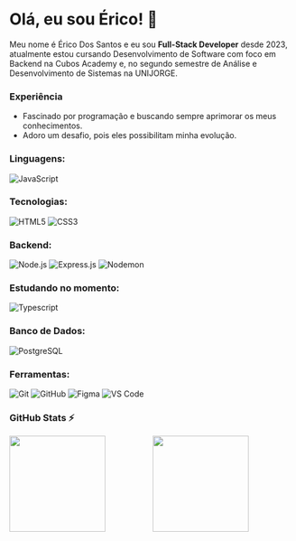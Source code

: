 # Olá, eu sou Érico! 👋

Meu nome é Érico Dos Santos e eu sou **Full-Stack Developer** desde 2023, 
atualmente estou cursando Desenvolvimento de Software com foco em Backend na Cubos Academy e,
no segundo semestre de Análise e Desenvolvimento de Sistemas na UNIJORGE.

### Experiência 
- Fascinado por programação e buscando sempre aprimorar os meus conhecimentos.                       
- Adoro um desafio, pois eles possibilitam minha evolução.

### Linguagens:
![JavaScript](https://img.shields.io/badge/-JavaScript-F7DF1E?style=for-the-badge&logo=javascript&logoColor=black)

### Tecnologias:
![HTML5](https://img.shields.io/badge/-HTML5-E34F26?style=for-the-badge&logo=html5&logoColor=white) 
![CSS3](https://img.shields.io/badge/-CSS3-1572B6?style=for-the-badge&logo=css3&logoColor=white) 

### Backend:
![Node.js](https://img.shields.io/badge/-Node.js-339933?style=for-the-badge&logo=node.js&logoColor=white) 
![Express.js](https://img.shields.io/badge/-Express.js-000000?style=for-the-badge&logo=express&logoColor=white) 
![Nodemon](https://img.shields.io/badge/-Nodemon-76D04B?style=for-the-badge&logo=nodemon&logoColor=white)

### Estudando no momento:
![Typescript](https://img.shields.io/badge/TypeScript-007ACC?style=for-the-badge&logo=typescript&logoColor=white)

### Banco de Dados:
![PostgreSQL](https://img.shields.io/badge/-PostgreSQL-336791?style=for-the-badge&logo=postgresql&logoColor=white)

### Ferramentas:
![Git](https://img.shields.io/badge/-Git-F05032?style=for-the-badge&logo=git&logoColor=white) 
![GitHub](https://img.shields.io/badge/-GitHub-181717?style=for-the-badge&logo=github&logoColor=white) 
![Figma](https://img.shields.io/badge/figma-%23F24E1E.svg?style=for-the-badge&logo=figma&logoColor=white) 
![VS Code](https://img.shields.io/badge/VS%20Code-0078d7.svg?style=for-the-badge&logo=visual-studio-code&logoColor=white)

### GitHub Stats ⚡
<div align="center">
  <img height="170px" align="left" src="https://github-readme-stats.vercel.app/api/top-langs/?username=dERICOd&layout=compact&langs_count=10&cache_seconds=60&bg_color=0D1117&text_color=C9D1D9&title_color=ffff&icon_color=8957e5&hide_border=true" />
  <img height="170px" src="https://github-readme-stats.vercel.app/api?username=dERICOd&show_icons=true&bg_color=0D1117&text_color=C9D1D9&title_color=ffff&icon_color=8957e5&hide_border=true" />
</div>
